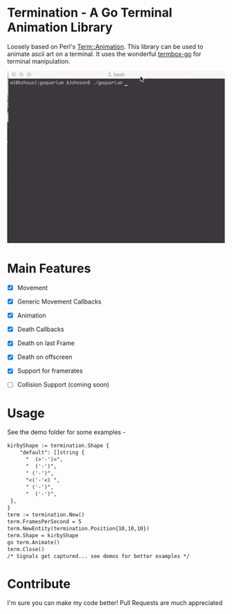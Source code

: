 # Termination - A Go Terminal Animation Library

Loosely based on Perl's [Term::Animation](http://search.cpan.org/~kbaucom/Term-Animation-2.6/lib/Term/Animation.pm).  This library can be used to animate ascii art on a terminal.  It uses the wonderful [termbox-go](https://github.com/nsf/termbox-go/) for terminal manipulation.

[![](demo.gif)](https://github.com/ansoni/goquarium)

# Main Features

- [x] Movement
- [x] Generic Movement Callbacks
- [x] Animation
- [x] Death Callbacks
- [x] Death on last Frame
- [x] Death on offscreen
- [x] Support for framerates
- [ ] Collision Support (coming soon)


# Usage

See the demo folder for some examples -

	kirbyShape := termination.Shape {
	    "default": []string {
	      "  (>'-')>",
	      "  ('-')",
	      " ('-')",
	      "<('-'<) ",
	      " ('-')",
	      "  ('-')",
	 },
	}
	term := termination.New()
	term.FramesPerSecond = 5
	term.NewEntity(termination.Position{10,10,10})
	term.Shape = kirbyShape
	go term.Animate()
	term.Close()
	/* Signals get captured... see demos for better examples */

# Contribute

I'm sure you can make my code better!  Pull Requests are much appreciated


